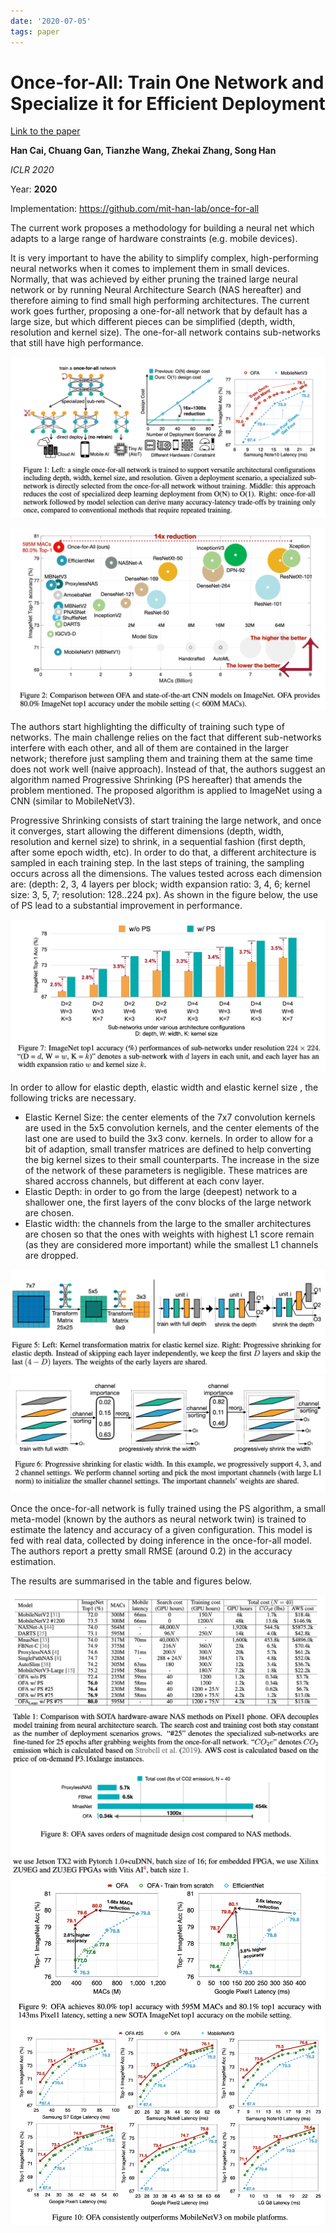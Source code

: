 ```yaml
---
date: '2020-07-05'
tags: paper
---
```

# Once-for-All: Train One Network and Specialize it for Efficient Deployment

[Link to the paper](https://arxiv.org/abs/1908.09791)

**Han Cai, Chuang Gan, Tianzhe Wang, Zhekai Zhang, Song Han**

*ICLR 2020*

Year: **2020**

Implementation: https://github.com/mit-han-lab/once-for-all

The current work proposes a methodology for building a neural net which adapts to a large range of hardware constraints (e.g. mobile devices).

It is very important to have the ability to simplify complex, high-performing neural networks when it comes to implement them in small devices. Normally, that was achieved by either pruning the trained large neural network or by running Neural Architecture Search (NAS hereafter) and therefore aiming to find small high performing architectures. The current work goes further, proposing a one-for-all network that by default has a large size, but which different pieces can be simplified (depth, width, resolution and kernel size). The one-for-all network contains sub-networks that still have high performance.

![](assets/cai2020/summary.png)

![](assets/cai2020/acc_comparison.png)

The authors start highlighting the difficulty of training such type of networks. The main challenge relies on the fact that different sub-networks interfere with each other, and all of them are contained in the larger network; therefore just sampling them and training them at the same time does not work well (naive approach). Instead of that, the authors suggest an algorithm named Progressive Shrinking (PS hereafter) that amends the problem mentioned. The proposed algorithm is applied to ImageNet using a CNN (similar to MobileNetV3).

Progressive Shrinking consists of start training the large network, and once it converges, start allowing the different dimensions (depth, width, resolution and kernel size) to shrink, in a sequential fashion (first depth, after some epoch width, etc). In order to do that, a different architecture is sampled in each training step. In the last steps of training, the sampling occurs across all the dimensions. The values tested across each dimension are: (depth: 2, 3, 4 layers per block; width expansion ratio: 3, 4, 6; kernel size: 3, 5, 7; resolution: 128..224 px). As shown in the figure below, the use of PS lead to a substantial improvement in performance.

![](assets/cai2020/ps_ablation.png)

In order to allow for elastic depth, elastic width and elastic kernel size , the following tricks are necessary.

- Elastic Kernel Size: the center elements of the 7x7 convolution kernels are used in the 5x5 convolution kernels, and the center elements of the last one are used to build the 3x3 conv. kernels. In order to allow for a bit of adaption, small transfer matrices are defined to help converting the big kernel sizes to their small counterparts. The increase in the size of the network of these parameters is negligible. These matrices are shared accross channels, but different at each conv layer.
- Elastic Depth: in order to go from the large (deepest) network to a shallower one, the first layers of the conv blocks of the large network are chosen.
- Elastic width: the channels from the large to the smaller architectures are chosen so that the ones with weights with highest L1 score remain (as they are considered more important) while the smallest L1 channels are dropped.

![](assets/cai2020/kernel_depth.png)
![](assets/cai2020/channels.png)

Once the once-for-all network is fully trained using the PS algorithm, a small meta-model (known by the authors as neural network twin) is trained to estimate the latency and accuracy of a given configuration. This model is fed with real data, collected by doing inference in the once-for-all model. The authors report a pretty small RMSE (around 0.2) in the accuracy estimation.

The results are summarised in the table and figures below.

![](assets/cai2020/perf_comparison.png)
![](assets/cai2020/acc_vs_latency.png)